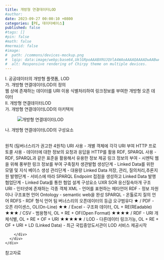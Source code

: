 ```yaml
---
title: 개방형 연결데이터LOD
#author: 
date: 2023-09-27 00:00:10 +0800
categories: [PE, 데이터베이스]
published: false
#tags: []
#pin: false
#math: false
#mermaid: false
#image:
#  path: /commons/devices-mockup.png
#  lqip: data:image/webp;base64,UklGRpoAAABXRUJQVlA4WAoAAAAQAAAADwAABwAAQUxQSDIAAAARL0AmbZurmr57yyIiqE8oiG0bejIYEQTgqiDA9vqnsUSI6H+oAERp2HZ65qP/VIAWAFZQOCBCAAAA8AEAnQEqEAAIAAVAfCWkAALp8sF8rgRgAP7o9FDvMCkMde9PK7euH5M1m6VWoDXf2FkP3BqV0ZYbO6NA/VFIAAAA
#  alt: Responsive rendering of Chirpy theme on multiple devices.
---
```


<div class="post-wrap">
  <div class="para">
    <div class="para-title">
      I. 공공데이터의 개방형 플랫폼, LOD
    </div>
    <div class="para-cntnt">
      <div class="para">
        <div class="para-title">
          가. 개방형 연결데이터LOD의 정의
        </div>
        <div class="para-cntnt">
            웹 상에 존재하는 데이터를 URI 이용 식별처리하여 링크정보를 부여한 개방형 오픈 데이터
        </div>
      </div>
    </div>
  </div>
  
  <div class="para">
    <div class="para-title">
      II. 개방형 연결데이터LOD
    </div>
    <div class="para-cntnt">
      <div class="para">
        <div class="para-title">
          가. 개방형 연결데이터LOD의 아키텍처
        </div>
        <div class="para-cntnt">
          <figure class="post-figure">
            <img src="/assets/img/posts/개방형-연결데이터LOD.png" alt="개방형 연결데이터LOD">
<!--            <figcaption>Source: Unveiling the Metaverse: Exploring Emerging Trends, Multifaceted Perspectives, and Future Challenges</figcaption>-->
          </figure>
        </div>
      </div>
      <div class="para">
        <div class="para-title">
          나. 개방형 연결데이터LOD의 구성요소
        </div>
        <div class="para-cntnt">
          <table class="post-table">
          </table>
          원칙 (팀버너스리가 권고한 4원칙) 
  URI 사용 - 개별 객체에 각각 URI 부여 
  HTTP 프로토콜 사용 - 데이터에 대한 정보의 요청과 응답을 HTTP를 활용 
  RDF, SPARQL 사용 - RDF, SPARQL과 같은 표준을 활용해서 유용한 정보 제공 
  링크 정보의 부여 - 시멘틱 웹을 위해 풍부한 링크 정보를 부여
구축절차 생관발협
  생성단계 - Linked Data를 위한 모델 및 지식 베이스 생성
  관리단계 - 대용량 Linked Data 저장, 관리, 질의처리,추론지원
  발행단계 - 서비스에 따라 SPARQL Endpoint 접점을 생성하고 Linked Data 발행
  협업단계 - Linked Data를 통한 협업 설계
구성요소 UXR SOR 응신질속마개
  구조
    URI - 인터넷에 존재하는 각종 객체
    XML - 언어를 표현하는 메타언어
    RDF - 정보 자원이나 구조표현
  언어
    Ontology - semantic web을 완성
    SPARQL - 온톨로지 질의 언어
    RDFS - RDF 형식 언어
팀 버너스리의 오픈데이터의 등급 오구범유다
  ★              / PDF - 오픈 라이센스, OL(On-Line)
  ★★          / Excel - 구조화 데이터, OL + RE(REadable)
  ★★★       / CSV - 범용형식, OL + RE + OF(Open Format)
  ★★★★    / RDF - URI 개체식별, OL + RE + OF + URI
  ★★★★★ / LOD - 다른데이터 링크가능, OL + RE + OF + URI + LD (Linked Data) 
- 최근 국립중앙도서관이 LOD 서비스 제공시작

        </div>
      </div>
    </div>
  </div>

  <div class="refr-wrap">
    <div class="refr-title">
        참고자료
    </div>
    <ol class="refr-list">
    <!--    <li>(나현식, 최대선) <a target="_blank" href="https://scienceon.kisti.re.kr/commons/util/originalView.do?cn=JAKO202225948430499&oCn=JAKO202225948430499&dbt=JAKO&journal=NJOU00291864">메타버스 보안 위협 요소 및 대응 방안 검토</a></li>-->
    <!--    <li>(M. Uddin, S. Manickam, H. Ullah, M. Obaidat and A. Dandoush) <a target="_blank" href="https://ieeexplore.ieee.org/abstract/document/10138386">Unveiling the Metaverse: Exploring Emerging Trends, Multifaceted Perspectives, and Future Challenges</a></li>-->
    </ol>
  </div>
</div>
